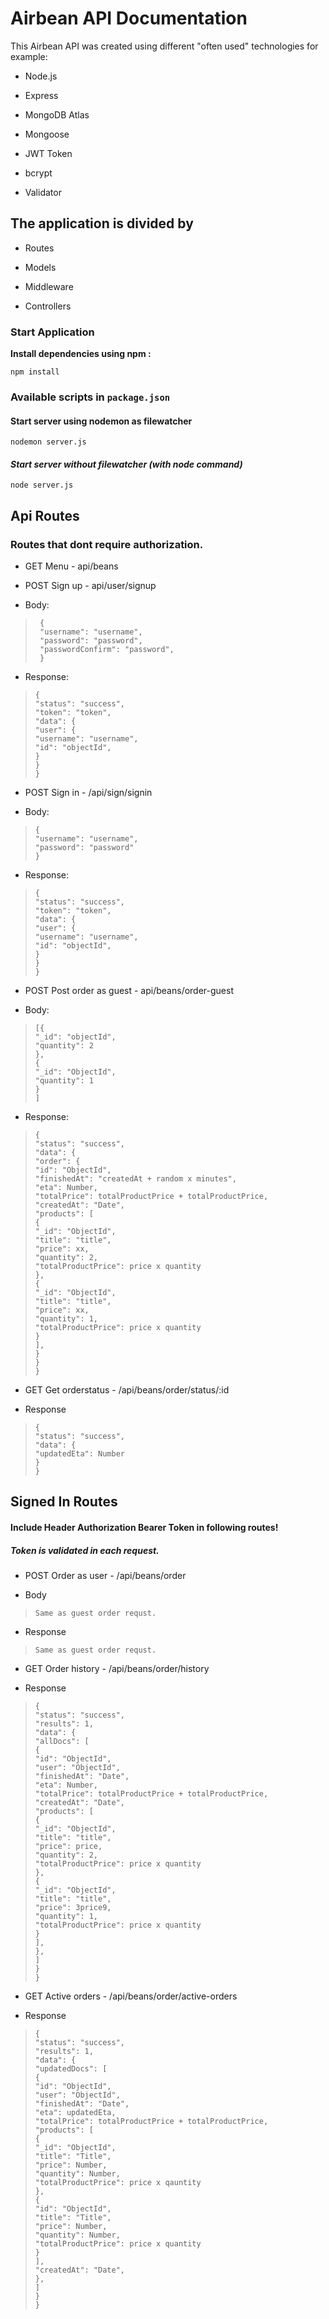 # Airbean API Documentation

This Airbean API was created using different "often used" technologies for example:

- Node.js

- Express

- MongoDB Atlas

- Mongoose

- JWT Token

- bcrypt

- Validator

## The application is divided by

- Routes

- Models

- Middleware

- Controllers

### Start Application

**Install dependencies using npm :**

`npm install`

### Available scripts in `package.json`

#### Start server using nodemon as filewatcher

`nodemon server.js`

#### _Start server without filewatcher (with node command)_

`node server.js`

## Api Routes

### Routes that dont require authorization.

- GET Menu - api/beans

- POST Sign up - api/user/signup

- Body:

>      {
>      "username": "username",
>      "password": "password",
>      "passwordConfirm": "password",
>      }

- Response:

>     {
>     "status": "success",
>     "token": "token",
>     "data": {
>     "user": {
>     "username": "username",
>     "id": "objectId",
>     }
>     }
>     }

- POST Sign in - /api/sign/signin

- Body:

>     {
>     "username": "username",
>     "password": "password"
>     }

- Response:

>     {
>     "status": "success",
>     "token": "token",
>     "data": {
>     "user": {
>     "username": "username",
>     "id": "objectId",
>     }
>     }
>     }

- POST Post order as guest - api/beans/order-guest

- Body:

>     [{
>     "_id": "objectId",
>     "quantity": 2
>     },
>     {
>     "_id": "ObjectId",
>     "quantity": 1
>     }
>     ]

- Response:

>     {
>     "status": "success",
>     "data": {
>     "order": {
>     "id": "ObjectId",
>     "finishedAt": "createdAt + random x minutes",
>     "eta": Number,
>     "totalPrice": totalProductPrice + totalProductPrice,
>     "createdAt": "Date",
>     "products": [
>     {
>     "_id": "ObjectId",
>     "title": "title",
>     "price": xx,
>     "quantity": 2,
>     "totalProductPrice": price x quantity
>     },
>     {
>     "_id": "ObjectId",
>     "title": "title",
>     "price": xx,
>     "quantity": 1,
>     "totalProductPrice": price x quantity
>     }
>     ],
>     }
>     }
>     }

- GET Get orderstatus - /api/beans/order/status/:id

- Response

>     {
>     "status": "success",
>     "data": {
>     "updatedEta": Number
>     }
>     }

## Signed In Routes

#### Include Header Authorization Bearer Token in following routes!

##### Token is validated in each request.

- POST Order as user - /api/beans/order

- Body

> `Same as guest order requst.`

- Response

> `Same as guest order requst.`

- GET Order history - /api/beans/order/history

- Response

>     {
>     "status": "success",
>     "results": 1,
>     "data": {
>     "allDocs": [
>     {
>     "id": "ObjectId",
>     "user": "ObjectId",
>     "finishedAt": "Date",
>     "eta": Number,
>     "totalPrice": totalProductPrice + totalProductPrice,
>     "createdAt": "Date",
>     "products": [
>     {
>     "_id": "ObjectId",
>     "title": "title",
>     "price": price,
>     "quantity": 2,
>     "totalProductPrice": price x quantity
>     },
>     {
>     "_id": "ObjectId",
>     "title": "title",
>     "price": 3price9,
>     "quantity": 1,
>     "totalProductPrice": price x quantity
>     }
>     ],
>     },
>     ]
>     }
>     }

- GET Active orders - /api/beans/order/active-orders

- Response

>     {
>     "status": "success",
>     "results": 1,
>     "data": {
>     "updatedDocs": [
>     {
>     "id": "ObjectId",
>     "user": "ObjectId",
>     "finishedAt": "Date",
>     "eta": updatedEta,
>     "totalPrice": totalProductPrice + totalProductPrice,
>     "products": [
>     {
>     "_id": "ObjectId",
>     "title": "Title",
>     "price": Number,
>     "quantity": Number,
>     "totalProductPrice": price x qauntity
>     },
>     {
>     "id": "ObjectId",
>     "title": "Title",
>     "price": Number,
>     "quantity": Number,
>     "totalProductPrice": price x quantity
>     }
>     ],
>     "createdAt": "Date",
>     },
>     ]
>     }
>     }
